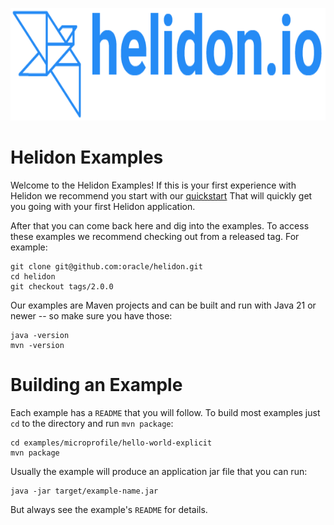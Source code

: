 <p align="center">
    <img src="../etc/images/Primary_logo_blue.png" height="180">
</p>

# Helidon Examples

Welcome to the Helidon Examples! If this is your first experience with
Helidon we recommend you start with our
[quickstart](https://helidon.io/docs/v2/#/about/03_prerequisites)
That will quickly get you going with your first Helidon application.

After that you can come back here and dig into the examples. To access
these examples we recommend checking out from a released tag. For example:

```
git clone git@github.com:oracle/helidon.git
cd helidon
git checkout tags/2.0.0
```

Our examples are Maven projects and can be built and run with
Java 21 or newer -- so make sure you have those:

```
java -version
mvn -version
```

# Building an Example

Each example has a `README` that you will follow. To build most examples
just `cd` to the directory and run `mvn package`:

```
cd examples/microprofile/hello-world-explicit
mvn package
```

Usually the example will produce an application jar file that you can run:

```
java -jar target/example-name.jar
```

But always see the example's `README` for details.

